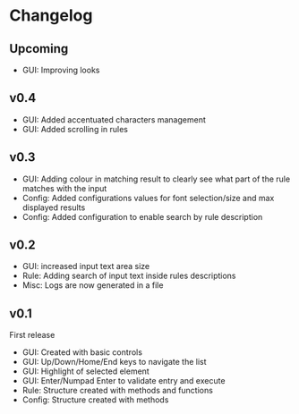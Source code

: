 # Changelog

## Upcoming

- GUI: Improving looks

## v0.4

- GUI: Added accentuated characters management
- GUI: Added scrolling in rules

## v0.3

- GUI: Adding colour in matching result to clearly see what part of the rule matches with the input
- Config: Added configurations values for font selection/size and max displayed results
- Config: Added configuration to enable search by rule description

## v0.2

- GUI: increased input text area size
- Rule: Adding search of input text inside rules descriptions
- Misc: Logs are now generated in a file

## v0.1

First release

- GUI: Created with basic controls
- GUI: Up/Down/Home/End keys to navigate the list
- GUI: Highlight of selected element
- GUI: Enter/Numpad Enter to validate entry and execute
- Rule: Structure created with methods and functions
- Config: Structure created with methods
